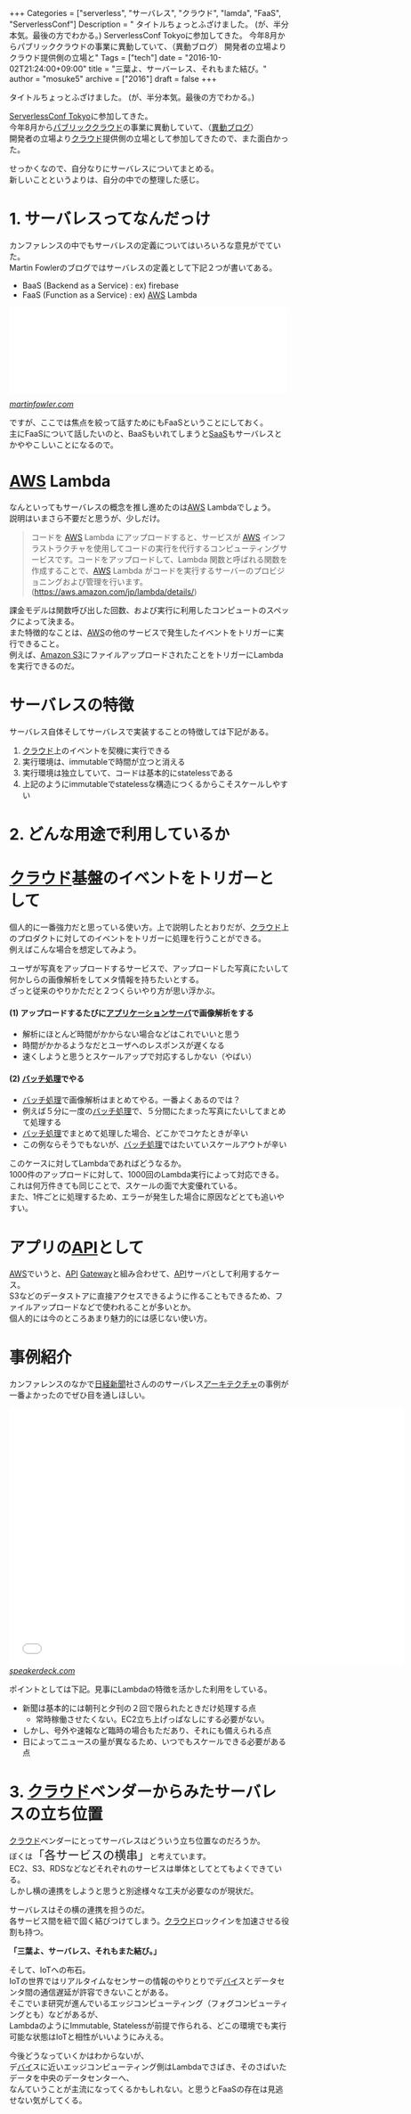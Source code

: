 +++
Categories = ["serverless", "サーバレス", "クラウド", "lamda", "FaaS", "ServerlessConf"]
Description = " タイトルちょっとふざけました。  (が、半分本気。最後の方でわかる。)  ServerlessConf Tokyoに参加してきた。 今年8月からパブリッククラウドの事業に異動していて、（異動ブログ） 開発者の立場よりクラウド提供側の立場と"
Tags = ["tech"]
date = "2016-10-02T21:24:00+09:00"
title = "三葉よ、サーバーレス、それもまた結び。"
author = "mosuke5"
archive = ["2016"]
draft = false
+++

<body>
<p>タイトルちょっとふざけました。  (が、半分本気。最後の方でわかる。)</p>

<p><a href="http://tokyo.serverlessconf.io/">ServerlessConf Tokyo</a>に参加してきた。<br>
今年8月から<a class="keyword" href="http://d.hatena.ne.jp/keyword/%A5%D1%A5%D6%A5%EA%A5%C3%A5%AF%A5%AF%A5%E9%A5%A6%A5%C9">パブリッククラウド</a>の事業に異動していて、（<a href="https://blog.mosuke.tech/entry/2016/07/29/180000">異動ブログ</a>）<br>
開発者の立場より<a class="keyword" href="http://d.hatena.ne.jp/keyword/%A5%AF%A5%E9%A5%A6%A5%C9">クラウド</a>提供側の立場として参加してきたので、また面白かった。</p>

<p>せっかくなので、自分なりにサーバレスについてまとめる。<br>
新しいことというよりは、自分の中での整理した感じ。</p>

<h1>1. サーバレスってなんだっけ</h1>

<p>カンファレンスの中でもサーバレスの定義についてはいろいろな意見がでていた。<br>
Martin Fowlerのブログではサーバレスの定義として下記２つが書いてある。</p>

<ul>
<li>BaaS (Backend as a Service) : ex) firebase</li>
<li>FaaS (Function as a Service) : ex) <a class="keyword" href="http://d.hatena.ne.jp/keyword/AWS">AWS</a> Lambda</li>
</ul>


<p><iframe src="//hatenablog-parts.com/embed?url=http%3A%2F%2Fmartinfowler.com%2Farticles%2Fserverless.html" title="Serverless Architectures" class="embed-card embed-webcard" scrolling="no" frameborder="0" style="display: block; width: 100%; height: 155px; max-width: 500px; margin: 10px 0px;"></iframe><cite class="hatena-citation"><a href="http://martinfowler.com/articles/serverless.html">martinfowler.com</a></cite></p>

<p>ですが、ここでは焦点を絞って話すためにもFaaSということにしておく。<br>
主にFaaSについて話したいのと、BaaSもいれてしまうと<a class="keyword" href="http://d.hatena.ne.jp/keyword/SaaS">SaaS</a>もサーバレスとかややこしいことになるので。</p>

<h1>
<a class="keyword" href="http://d.hatena.ne.jp/keyword/AWS">AWS</a> Lambda</h1>

<p>なんといってもサーバレスの概念を推し進めたのは<a class="keyword" href="http://d.hatena.ne.jp/keyword/AWS">AWS</a> Lambdaでしょう。<br>
説明はいまさら不要だと思うが、少しだけ。</p>

<blockquote><p>コードを <a class="keyword" href="http://d.hatena.ne.jp/keyword/AWS">AWS</a> Lambda にアップロードすると、サービスが <a class="keyword" href="http://d.hatena.ne.jp/keyword/AWS">AWS</a> インフラストラクチャを使用してコードの実行を代行するコンピューティングサービスです。コードをアップロードして、Lambda 関数と呼ばれる関数を作成することで、<a class="keyword" href="http://d.hatena.ne.jp/keyword/AWS">AWS</a> Lambda がコードを実行するサーバーのプロビジョニングおよび管理を行います。(<a href="https://aws.amazon.com/jp/lambda/details/">https://aws.amazon.com/jp/lambda/details/</a>)</p></blockquote>

<p>課金モデルは関数呼び出した回数、および実行に利用したコンピュートのスペックによって決まる。<br>
また特徴的なことは、<a class="keyword" href="http://d.hatena.ne.jp/keyword/AWS">AWS</a>の他のサービスで発生したイベントをトリガーに実行できること。<br>
例えば、<a class="keyword" href="http://d.hatena.ne.jp/keyword/Amazon%20S3">Amazon S3</a>にファイルアップロードされたことをトリガーにLambdaを実行できるのだ。</p>

<h1>サーバレスの特徴</h1>

<p>サーバレス自体そしてサーバレスで実装することの特徴しては下記がある。</p>

<ol>
<li>
<a class="keyword" href="http://d.hatena.ne.jp/keyword/%A5%AF%A5%E9%A5%A6%A5%C9">クラウド</a>上のイベントを契機に実行できる</li>
<li>実行環境は、immutableで時間が立つと消える</li>
<li>実行環境は独立していて、コードは基本的にstatelessである</li>
<li>上記のようにimmutableでstatelessな構造につくるからこそスケールしやすい</li>
</ol>


<h1>2. どんな用途で利用しているか</h1>

<h1>
<a class="keyword" href="http://d.hatena.ne.jp/keyword/%A5%AF%A5%E9%A5%A6%A5%C9">クラウド</a>基盤のイベントをトリガーとして</h1>

<p>個人的に一番強力だと思っている使い方。上で説明したとおりだが、<a class="keyword" href="http://d.hatena.ne.jp/keyword/%A5%AF%A5%E9%A5%A6%A5%C9">クラウド</a>上のプロダクトに対してのイベントをトリガーに処理を行うことができる。<br>
例えばこんな場合を想定してみよう。</p>

<p>ユーザが写真をアップロードするサービスで、アップロードした写真にたいして何かしらの画像解析をしてメタ情報を持ちたいとする。<br>
ざっと従来のやりかただと２つくらいやり方が思い浮かぶ。</p>

<h4>(1) アップロードするたびに<a class="keyword" href="http://d.hatena.ne.jp/keyword/%A5%A2%A5%D7%A5%EA%A5%B1%A1%BC%A5%B7%A5%E7%A5%F3%A5%B5%A1%BC%A5%D0">アプリケーションサーバ</a>で画像解析をする</h4>

<ul>
<li>解析にほとんど時間がかからない場合などはこれでいいと思う</li>
<li>時間がかかるようなだとユーザへのレスポンスが遅くなる</li>
<li>速くしようと思うとスケールアップで対応するしかない（やばい）</li>
</ul>


<h4>(2) <a class="keyword" href="http://d.hatena.ne.jp/keyword/%A5%D0%A5%C3%A5%C1%BD%E8%CD%FD">バッチ処理</a>でやる</h4>

<ul>
<li>
<a class="keyword" href="http://d.hatena.ne.jp/keyword/%A5%D0%A5%C3%A5%C1%BD%E8%CD%FD">バッチ処理</a>で画像解析はまとめてやる。一番よくあるのでは？</li>
<li>例えば５分に一度の<a class="keyword" href="http://d.hatena.ne.jp/keyword/%A5%D0%A5%C3%A5%C1%BD%E8%CD%FD">バッチ処理</a>で、５分間にたまった写真にたいしてまとめて処理する</li>
<li>
<a class="keyword" href="http://d.hatena.ne.jp/keyword/%A5%D0%A5%C3%A5%C1%BD%E8%CD%FD">バッチ処理</a>でまとめて処理した場合、どこかでコケたときが辛い</li>
<li>この例ならそうでもないが、<a class="keyword" href="http://d.hatena.ne.jp/keyword/%A5%D0%A5%C3%A5%C1%BD%E8%CD%FD">バッチ処理</a>ではたいていスケールアウトが辛い</li>
</ul>


<p>このケースに対してLambdaであればどうなるか。<br>
1000件のアップロードに対して、1000回のLambda実行によって対応できる。<br>
これは何万件きても同じことで、スケールの面で大変優れている。<br>
また、1件ごとに処理するため、エラーが発生した場合に原因などとても追いやすい。</p>

<h1>アプリの<a class="keyword" href="http://d.hatena.ne.jp/keyword/API">API</a>として</h1>

<p><a class="keyword" href="http://d.hatena.ne.jp/keyword/AWS">AWS</a>でいうと、<a class="keyword" href="http://d.hatena.ne.jp/keyword/API">API</a> <a class="keyword" href="http://d.hatena.ne.jp/keyword/Gateway">Gateway</a>と組み合わせて、<a class="keyword" href="http://d.hatena.ne.jp/keyword/API">API</a>サーバとして利用するケース。<br>
S3などのデータストアに直接アクセスできるように作ることもできるため、ファイルアップロードなどで使われることが多いとか。<br>
個人的には今のところあまり魅力的には感じない使い方。</p>

<h1>事例紹介</h1>

<p>カンファレンスのなかで<a class="keyword" href="http://d.hatena.ne.jp/keyword/%C6%FC%B7%D0%BF%B7%CA%B9">日経新聞</a>社さんののサーバレス<a class="keyword" href="http://d.hatena.ne.jp/keyword/%A5%A2%A1%BC%A5%AD%A5%C6%A5%AF%A5%C1%A5%E3">アーキテクチャ</a>の事例が一番よかったのでぜひ目を通しほしい。</p>

<p><iframe allowfullscreen="true" allowtransparency="true" frameborder="0" height="463" id="talk_frame_361815" mozallowfullscreen="true" src="//speakerdeck.com/player/b4286c46056c404cbd272e253033d0df" style="border:0; padding:0; margin:0; background:transparent;" webkitallowfullscreen="true" width="710"></iframe><cite class="hatena-citation"><a href="https://speakerdeck.com/ikait/serverless-architecture-supports-nikkeis-paper-viewer">speakerdeck.com</a></cite></p>

<p>ポイントとしては下記。見事にLambdaの特徴を活かした利用をしている。</p>

<ul>
<li>新聞は基本的には朝刊と夕刊の２回で限られたときだけ処理する点

<ul>
<li>常時稼働させたくない。EC2立ち上げっぱなしにする必要がない。</li>
</ul>
</li>
<li>しかし、号外や速報など臨時の場合もただあり、それにも備えられる点</li>
<li>日によってニュースの量が異なるため、いつでもスケールできる必要がある点</li>
</ul>


<h1>3. <a class="keyword" href="http://d.hatena.ne.jp/keyword/%A5%AF%A5%E9%A5%A6%A5%C9">クラウド</a>ベンダーからみたサーバレスの立ち位置</h1>

<p><a class="keyword" href="http://d.hatena.ne.jp/keyword/%A5%AF%A5%E9%A5%A6%A5%C9">クラウド</a>ベンダーにとってサーバレスはどういう立ち位置なのだろうか。<br>
ぼくは<span style="font-size: 150%">「各サービスの横串」</span>と考えています。<br>
EC2、S3、RDSなどなどそれぞれのサービスは単体としてとてもよくできている。<br>
しかし横の連携をしようと思うと別途様々な工夫が必要なのが現状だ。</p>

<p>サーバレスはその横の連携を担うのだ。<br>
各サービス間を紐で固く結びつけてしまう。<a class="keyword" href="http://d.hatena.ne.jp/keyword/%A5%AF%A5%E9%A5%A6%A5%C9">クラウド</a>ロックインを加速させる役割も持つ。</p>

<p><b>「三葉よ、サーバレス、それもまた結び。」</b></p>

<p>そして、IoTへの布石。<br>
IoTの世界ではリアルタイムなセンサーの情報のやりとりでデ<a class="keyword" href="http://d.hatena.ne.jp/keyword/%A5%D0%A5%A4">バイ</a>スとデータセンタ間の通信遅延が許容できないことがある。<br>
そこでいま研究が進んでいるエッジコンピューティング（フォグコンピューティングとも）などがあるが、<br>
LambdaのようにImmutable, Statelessが前提で作られる、どこの環境でも実行可能な状態はIoTと相性がいいようにみえる。</p>

<p>今後どうなっていくかはわからないが、<br>
デ<a class="keyword" href="http://d.hatena.ne.jp/keyword/%A5%D0%A5%A4">バイ</a>スに近いエッジコンピューティング側はLambdaでさばき、そのさばいたデータを中央のデータセンターへ、<br>
なんていうことが主流になってくるかもしれない。と思うとFaaSの存在は見逃せない気がしてくる。</p>
</body>
